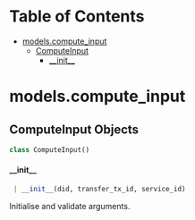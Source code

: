 # Table of Contents

* [models.compute\_input](#models.compute_input)
  * [ComputeInput](#models.compute_input.ComputeInput)
    * [\_\_init\_\_](#models.compute_input.ComputeInput.__init__)

<a name="models.compute_input"></a>
# models.compute\_input

<a name="models.compute_input.ComputeInput"></a>
## ComputeInput Objects

```python
class ComputeInput()
```

<a name="models.compute_input.ComputeInput.__init__"></a>
#### \_\_init\_\_

```python
 | __init__(did, transfer_tx_id, service_id)
```

Initialise and validate arguments.

